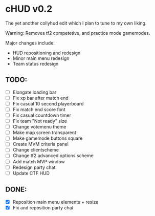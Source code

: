 # cHUD v0.2
The yet another collyhud edit which I plan to tune to my own liking.

Warning: Removes tf2 competetive, and practice mode gamemodes.

Major changes include:
- HUD repositioning and redesign
- Minor main menu redesign
- Team status redesign

## TODO:
- [ ] Elongate loading bar
- [ ] Fix xp bar after match end
- [ ] Fix casual 10 second playerboard
- [ ] Fix match end score font
- [ ] Fix casual countdown timer
- [ ] Fix team "Not ready" size
- [ ] Change votemenu theme
- [ ] Make map screen transparent
- [ ] Make gamemode buttons square
- [ ] Create MVM criteria panel
- [ ] Change clientscheme
- [ ] Change tf2 advanced options scheme
- [ ] Add match MVP window
- [ ] Redesign party chat
- [ ] Update CTF HUD

## DONE:
- [x] Reposition main menu elements + resize
- [x] Fix and reposition party chat